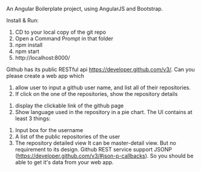 An Angular Boilerplate project, using AngularJS and Bootstrap.

Install & Run:

1. CD to your local copy of the git repo
2. Open a Command Prompt in that folder 
3. npm install
4. npm start
5. http://localhost:8000/


Github has its public RESTful api https://developer.github.com/v3/.
Can you please create a web app which 
1. allow user to input a github user name, and list all of their repositories.
2. If click on the one of the repositories, show the repository details 
1) display the clickable link of the github page
2) Show language used in the repository in a pie chart.
The UI contains at least 3 things:
1. Input box for the username
2. A list of the public repositories of the user
3. The repository detailed view
It can be master-detail view. But no requirement to its design.
Github REST service support JSONP (https://developer.github.com/v3/#json-p-callbacks). So you should be able to get it's data from your web app.